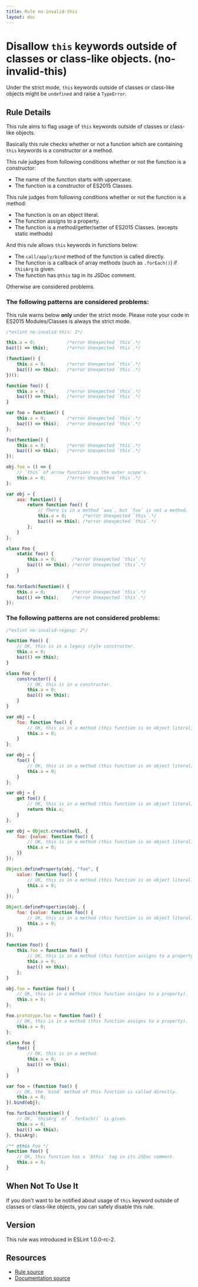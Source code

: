 ```yaml
---
title: Rule no-invalid-this
layout: doc
---
```

<!-- Note: No pull requests accepted for this file. See README.md in the root directory for details. -->
# Disallow `this` keywords outside of classes or class-like objects. (no-invalid-this)

Under the strict mode, `this` keywords outside of classes or class-like objects might be `undefined` and raise a `TypeError`.

## Rule Details

This rule aims to flag usage of `this` keywords outside of classes or class-like objects.

Basically this rule checks whether or not a function which are containing `this` keywords is a constructor or a method.

This rule judges from following conditions whether or not the function is a constructor:

* The name of the function starts with uppercase.
* The function is a constructor of ES2015 Classes.

This rule judges from following conditions whether or not the function is a method:

* The function is on an object literal.
* The function assigns to a property.
* The function is a method/getter/setter of ES2015 Classes. (excepts static methods)

And this rule allows `this` keywords in functions below:

* The `call/apply/bind` method of the function is called directly.
* The function is a callback of array methods (such as `.forEach()`) if `thisArg` is given.
* The function has `@this` tag in its JSDoc comment.

Otherwise are considered problems.

### The following patterns are considered problems:

This rule warns below **only** under the strict mode.
Please note your code in ES2015 Modules/Classes is always the strict mode.

```js
/*eslint no-invalid-this: 2*/

this.a = 0;            /*error Unexpected `this`.*/
baz(() => this);       /*error Unexpected `this`.*/

(function() {
    this.a = 0;        /*error Unexpected `this`.*/
    baz(() => this);   /*error Unexpected `this`.*/
})();

function foo() {
    this.a = 0;        /*error Unexpected `this`.*/
    baz(() => this);   /*error Unexpected `this`.*/
}

var foo = function() {
    this.a = 0;        /*error Unexpected `this`.*/
    baz(() => this);   /*error Unexpected `this`.*/
};

foo(function() {
    this.a = 0;        /*error Unexpected `this`.*/
    baz(() => this);   /*error Unexpected `this`.*/
});

obj.foo = () => {
    // `this` of arrow functions is the outer scope's.
    this.a = 0;        /*error Unexpected `this`.*/
};

var obj = {
    aaa: function() {
        return function foo() {
            // There is in a method `aaa`, but `foo` is not a method.
            this.a = 0;      /*error Unexpected `this`.*/
            baz(() => this); /*error Unexpected `this`.*/
        };
    }
};

class Foo {
    static foo() {
        this.a = 0;      /*error Unexpected `this`.*/
        baz(() => this); /*error Unexpected `this`.*/
    }
}

foo.forEach(function() {
    this.a = 0;          /*error Unexpected `this`.*/
    baz(() => this);     /*error Unexpected `this`.*/
});
```

### The following patterns are not considered problems:

```js
/*eslint no-invalid-regexp: 2*/

function Foo() {
    // OK, this is in a legacy style constructor.
    this.a = 0;
    baz(() => this);
}

class Foo {
    constructor() {
        // OK, this is in a constructor.
        this.a = 0;
        baz(() => this);
    }
}

var obj = {
    foo: function foo() {
        // OK, this is in a method (this function is on object literal).
        this.a = 0;
    }
};

var obj = {
    foo() {
        // OK, this is in a method (this function is on object literal).
        this.a = 0;
    }
};

var obj = {
    get foo() {
        // OK, this is in a method (this function is on object literal).
        return this.a;
    }
};

var obj = Object.create(null, {
    foo: {value: function foo() {
        // OK, this is in a method (this function is on object literal).
        this.a = 0;
    }}
});

Object.defineProperty(obj, "foo", {
    value: function foo() {
        // OK, this is in a method (this function is on object literal).
        this.a = 0;
    }
});

Object.defineProperties(obj, {
    foo: {value: function foo() {
        // OK, this is in a method (this function is on object literal).
        this.a = 0;
    }}
});

function Foo() {
    this.foo = function foo() {
        // OK, this is in a method (this function assigns to a property).
        this.a = 0;
        baz(() => this);
    };
}

obj.foo = function foo() {
    // OK, this is in a method (this function assigns to a property).
    this.a = 0;
};

Foo.prototype.foo = function foo() {
    // OK, this is in a method (this function assigns to a property).
    this.a = 0;
};

class Foo {
    foo() {
        // OK, this is in a method.
        this.a = 0;
        baz(() => this);
    }
}

var foo = (function foo() {
    // OK, the `bind` method of this function is called directly.
    this.a = 0;
}).bind(obj);

foo.forEach(function() {
    // OK, `thisArg` of `.forEach()` is given.
    this.a = 0;
    baz(() => this);
}, thisArg);

/** @this Foo */
function foo() {
    // OK, this function has a `@this` tag in its JSDoc comment.
    this.a = 0;
}
```

## When Not To Use It

If you don't want to be notified about usage of `this` keyword outside of classes or class-like objects, you can safely disable this rule.

## Version

This rule was introduced in ESLint 1.0.0-rc-2.

## Resources

* [Rule source](https://github.com/eslint/eslint/tree/master/lib/rules/no-invalid-this.js)
* [Documentation source](https://github.com/eslint/eslint/tree/master/docs/rules/no-invalid-this.md)
